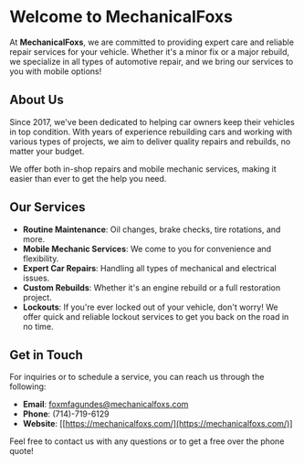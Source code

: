 
# Welcome to MechanicalFoxs

At **MechanicalFoxs**, we are committed to providing expert care and reliable repair services for your vehicle. Whether it's a minor fix or a major rebuild, we specialize in all types of automotive repair, and we bring our services to you with mobile options!

## About Us

Since 2017, we've been dedicated to helping car owners keep their vehicles in top condition. With years of experience rebuilding cars and working with various types of projects, we aim to deliver quality repairs and rebuilds, no matter your budget.

We offer both in-shop repairs and mobile mechanic services, making it easier than ever to get the help you need.

## Our Services


- **Routine Maintenance**: Oil changes, brake checks, tire rotations, and more.
- **Mobile Mechanic Services**: We come to you for convenience and flexibility.
- **Expert Car Repairs**: Handling all types of mechanical and electrical issues.
- **Custom Rebuilds**: Whether it's an engine rebuild or a full restoration project.
- **Lockouts**: If you're ever locked out of your vehicle, don't worry! We offer quick and reliable lockout services to get you back on the road in no time.


## Get in Touch

For inquiries or to schedule a service, you can reach us through the following:

- **Email**: [foxmfagundes@mechanicalfoxs.com](foxmfagundes@mechanicalfoxs.com)
- **Phone**: (714)-719-6129
- **Website**: [[https://mechanicalfoxs.com/](https://mechanicalfoxs.com/)]

Feel free to contact us with any questions or to get a free over the phone quote!
